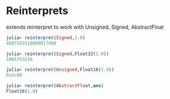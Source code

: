 # Reinterprets
extends reinterpret to work with Unsigned, Signed, AbstractFloat

```julia
julia> reinterpret(Signed,1.0)
4607182418800017408

julia> reinterpret(Signed,Float32(1.0))
1065353216

julia> reinterpret(Unsigned,Float16(1.0))
0x3c00

julia> reinterpret(AbstractFloat,ans)
Float16(1.0)
```
